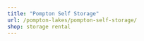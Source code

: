```yaml
---
title: "Pompton Self Storage"
url: /pompton-lakes/pompton-self-storage/
shop: storage rental
---
```


